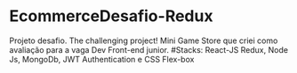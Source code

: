 # EcommerceDesafio-Redux
Projeto desafio. The challenging project!  Mini Game Store  que criei como avaliação para a vaga Dev Front-end junior.    #Stacks:  React-JS Redux, Node Js, MongoDb, JWT Authentication e CSS Flex-box
